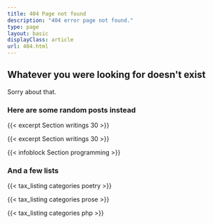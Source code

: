 ```yaml
---
title: 404 Page not found
description: "404 error page not found."
type: page
layout: basic
displayClass: article
url: 404.html
---
```


## Whatever you were looking for doesn't exist

Sorry about that.

### Here are some random posts instead

{{< excerpt Section writings 30 >}}

{{< excerpt Section writings 30 >}}

{{< infoblock Section programming >}}

### And a few lists

{{< tax_listing categories poetry >}}

{{< tax_listing categories prose >}}

{{< tax_listing categories php >}}
